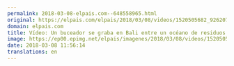 ```yaml
---
permalink: 2018-03-08-elpais.com--648558965.html
original: https://elpais.com/elpais/2018/03/08/videos/1520505682_926207.html#?ref=rss&format=simple&link=link
domain: elpais.com
title: Vídeo: Un buceador se graba en Bali entre un océano de residuos plásticos
image: https://ep00.epimg.net/elpais/imagenes/2018/03/08/videos/1520505682_926207_1520506100_rrss_normal.jpg
date: 2018-03-08 11:56:14
translations: en
---
```


